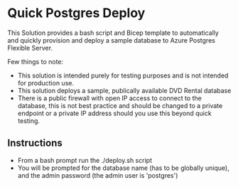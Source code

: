 # Quick Postgres Deploy
This Solution provides a bash script and Bicep template to automatically and quickly provision and deploy a sample database to Azure Postgres Flexible Server.

Few things to note:

- This solution is intended purely for testing purposes and is not intended for production use.
- This solution deploys a sample, publically available DVD Rental database
- There is a public firewall with open IP access to connect to the database, this is not best practice and should be changed to a private endpoint or a private IP address should you use this beyond quick testing.

## Instructions
- From a bash prompt run the ./deploy.sh script
- You will be prompted for the database name (has to be globally unique), and the admin password (the admin user is 'postgres')